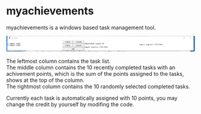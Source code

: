 # myachievements

myachievements is a windows based task management tool.

![demo image](https://github.com/helloworld0833/myachievements/blob/master/demo.png?raw=true)

The leftmost column contains the task list.<br/>
The middle column contains the 10 recently completed tasks with an achivement points, which is the sum of the points assigned to the tasks, shows at the top of the column.<br/>
The rightmost column contains the 10 randomly selected completed tasks.

Currently each task is automatically assigned with 10 points, you may change the credit by yourself by modifing the code.
